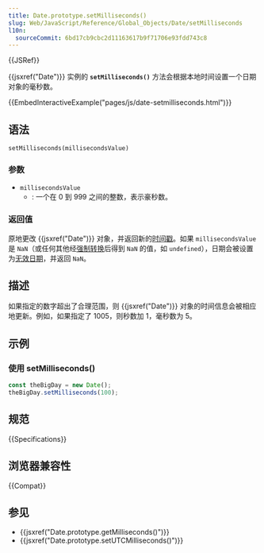 ```yaml
---
title: Date.prototype.setMilliseconds()
slug: Web/JavaScript/Reference/Global_Objects/Date/setMilliseconds
l10n:
  sourceCommit: 6bd17cb9cbc2d11163617b9f71706e93fdd743c8
---
```


{{JSRef}}

{{jsxref("Date")}} 实例的 **`setMilliseconds()`** 方法会根据本地时间设置一个日期对象的毫秒数。

{{EmbedInteractiveExample("pages/js/date-setmilliseconds.html")}}

## 语法

```js-nolint
setMilliseconds(millisecondsValue)
```

### 参数

- `millisecondsValue`
  - : 一个在 0 到 999 之间的整数，表示豪秒数。

### 返回值

原地更改 {{jsxref("Date")}} 对象，并返回新的[时间戳](/zh-CN/docs/Web/JavaScript/Reference/Global_Objects/Date#the_epoch_timestamps_and_invalid_date)。如果 `millisecondsValue` 是 `NaN`（或任何其他经[强制转换](/zh-CN/docs/Web/JavaScript/Reference/Global_Objects/Number#number_强制转换)后得到 `NaN` 的值，如 `undefined`），日期会被设置为[无效日期](/zh-CN/docs/Web/JavaScript/Reference/Global_Objects/Date#the_epoch_timestamps_and_invalid_date)，并返回 `NaN`。

## 描述

如果指定的数字超出了合理范围，则 {{jsxref("Date")}} 对象的时间信息会被相应地更新。例如，如果指定了 1005，则秒数加 1，毫秒数为 5。

## 示例

### 使用 setMilliseconds()

```js
const theBigDay = new Date();
theBigDay.setMilliseconds(100);
```

## 规范

{{Specifications}}

## 浏览器兼容性

{{Compat}}

## 参见

- {{jsxref("Date.prototype.getMilliseconds()")}}
- {{jsxref("Date.prototype.setUTCMilliseconds()")}}
